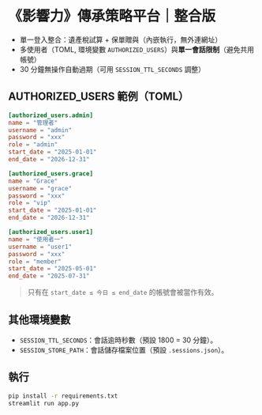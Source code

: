 # 《影響力》傳承策略平台｜整合版

- 單一登入整合：遺產稅試算 + 保單贈與（內嵌執行，無外連網址）
- 多使用者（TOML, 環境變數 `AUTHORIZED_USERS`）與**單一會話限制**（避免共用帳號）
- 30 分鐘無操作自動過期（可用 `SESSION_TTL_SECONDS` 調整）

## AUTHORIZED_USERS 範例（TOML）
```toml
[authorized_users.admin]
name = "管理者"
username = "admin"
password = "xxx"
role = "admin"
start_date = "2025-01-01"
end_date = "2026-12-31"

[authorized_users.grace]
name = "Grace"
username = "grace"
password = "xxx"
role = "vip"
start_date = "2025-01-01"
end_date = "2026-12-31"

[authorized_users.user1]
name = "使用者一"
username = "user1"
password = "xxx"
role = "member"
start_date = "2025-05-01"
end_date = "2025-07-31"
```
> 只有在 `start_date ≤ 今日 ≤ end_date` 的帳號會被當作有效。

## 其他環境變數
- `SESSION_TTL_SECONDS`：會話逾時秒數（預設 1800 = 30 分鐘）。
- `SESSION_STORE_PATH`：會話儲存檔案位置（預設 `.sessions.json`）。

## 執行
```bash
pip install -r requirements.txt
streamlit run app.py
```
